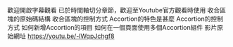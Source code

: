 歡迎開啟字幕觀看
已於時間軸切分章節，歡迎至Youtube官方觀看時使用
收合區塊的原始碼結構
收合區塊的控制方式
Accortion的特色是甚麼
Accortion的控制方式
如何新增Accortion的項目
如何在一個頁面使用多個Accortion組件
影片原始網址 https://youtu.be/-lWqpJchgf8
